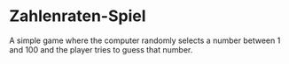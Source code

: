 # Zahlenraten-Spiel
A simple game where the computer randomly selects a number between 1 and 100 and the player tries to guess that number.
